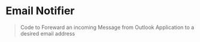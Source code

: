 
# Email Notifier

> Code to Foreward an incoming Message from Outlook Application to a desired email address

